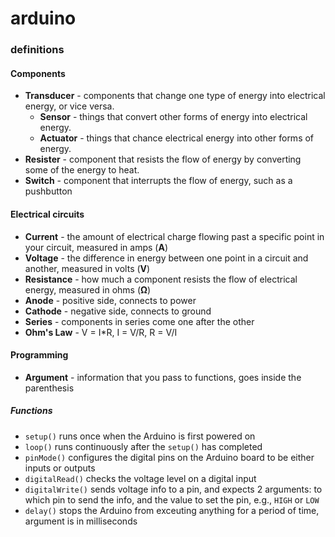# arduino


### definitions


#### Components

- **Transducer** - components that change one type of energy into electrical energy, or vice versa.
  - **Sensor** - things that convert other forms of energy into electrical energy.
  - **Actuator** - things that chance electrical energy into other forms of energy.
- **Resister** - component that resists the flow of energy by converting some of the energy to heat.
- **Switch** - component that interrupts the flow of energy, such as a pushbutton

#### Electrical circuits

- **Current** - the amount of electrical charge flowing past a specific point in your circuit, measured in amps (**A**)
- **Voltage** - the difference in energy between one point in a circuit and another, measured in volts (**V**)
- **Resistance** - how much a component resists the flow of electrical energy, measured in ohms (**Ω**)
- **Anode** - positive side, connects to power
- **Cathode** - negative side, connects to ground
- **Series** - components in series come one after the other
- **Ohm's Law** - V = I*R, I = V/R, R = V/I

#### Programming

- **Argument** - information that you pass to functions, goes inside the parenthesis

##### Functions
- ```setup()``` runs once when the Arduino is first powered on
- ```loop()``` runs continuously after the ```setup()``` has completed
- ```pinMode()``` configures the digital pins on the Arduino board to be either inputs or outputs
- ```digitalRead()``` checks the voltage level on a digital input
- ```digitalWrite()``` sends voltage info to a pin, and expects 2 arguments: to which pin to send the info, and the value to set the pin, e.g., ```HIGH``` or ```LOW```
- ```delay()``` stops the Arduino from exceuting anything for a period of time, argument is in milliseconds
